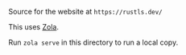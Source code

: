 Source for the website at `https://rustls.dev/`

This uses [Zola](https://www.getzola.org/).

Run `zola serve` in this directory to run a local copy.
